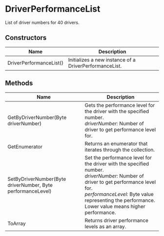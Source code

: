 # DriverPerformanceList

List of driver numbers for 40 drivers.



## Constructors

| Name            | Description        |
|-----------------|--------------------|
| DriverPerformanceList() |  Initializes a new instance of a DriverPerformanceList. 


## Methods

| Name            | Description        |
|-----------------|--------------------|
| GetByDriverNumber(Byte driverNumber)   |  Gets the performance level for the driver with the specified number.<br />*driverNumber:* Number of driver to get performance level for.<br /> 
| GetEnumerator   |  Returns an enumerator that iterates through the collection. 
| SetByDriverNumber(Byte driverNumber, Byte performanceLevel)   |  Set the performance level for the driver with the specified number.<br />*driverNumber:* Number of driver to get performance level for.<br />*performanceLevel:* Byte value representing the performance. Lower value means higher performance.<br /> 
| ToArray   |  Returns driver performance levels as an array. 


